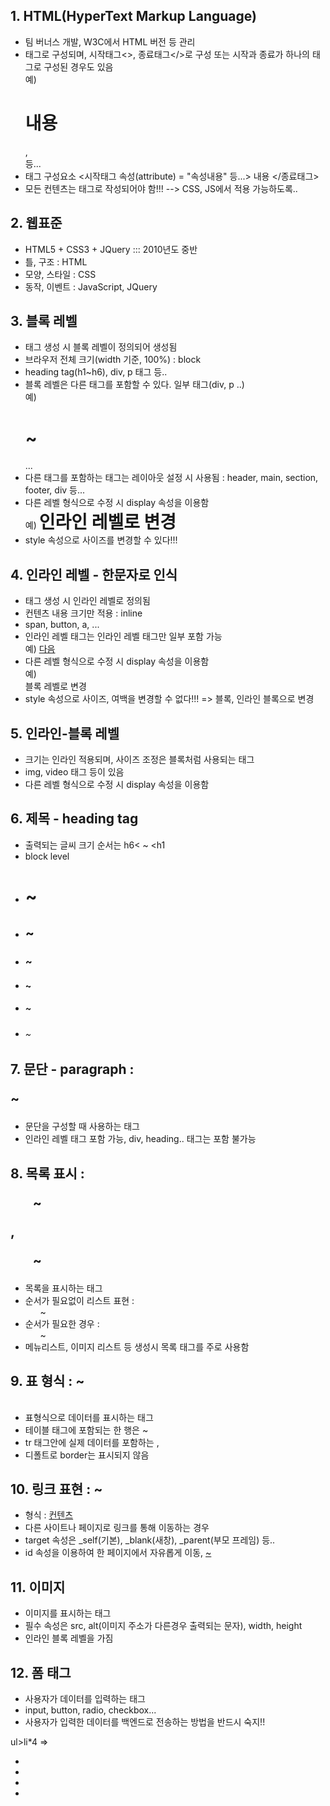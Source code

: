 ## 1. HTML(HyperText Markup Language)
 - 팀 버너스 개발, W3C에서 HTML 버전 등 관리
 - 태그로 구성되며, 시작태그<>, 종료태그</>로 구성
  또는 시작과 종료가 하나의 태그로 구성된 경우도 있음 <br>
  예) <h1>내용</h1>, <br/> 등...
- 태그 구성요소
  <시작태그 속성(attribute) = "속성내용" 등...> 내용 </종료태그>
- 모든 컨텐츠는 태그로 작성되어야 함!!! --> CSS, JS에서 적용 가능하도록..

## 2. 웹표준
- HTML5 + CSS3 + JQuery ::: 2010년도 중반
- 틀, 구조 : HTML
- 모양, 스타일 : CSS
- 동작, 이벤트 : JavaScript, JQuery

## 3. 블록 레벨
- 태그 생성 시 블록 레벨이 정의되어 생성됨
- 브라우저 전체 크기(width 기준, 100%) : block
- heading tag(h1~h6), div, p 태그 등..
- 블록 레벨은 다른 태그를 포함할 수 있다. 일부 태그(div, p ..) <br>
  예) <div>
        <h1>~</h1>
        ...
      </div>
- 다른 태그를 포함하는 태그는 레이아웃 설정 시 사용됨
  : header, main, section, footer, div 등...
- 다른 레벨 형식으로 수정 시 display 속성을 이용함 <br>
  예) <h1 style="display:inline;">인라인 레벨로 변경</h1>
- style 속성으로 사이즈를 변경할 수 있다!!!

## 4. 인라인 레벨 - 한문자로 인식
- 태그 생성 시 인라인 레벨로 정의됨
- 컨텐츠 내용 크기만 적용 : inline
- span, button, a, ...
- 인라인 레벨 태그는 인라인 레벨 태그만 일부 포함 가능 <br>
  예) <span> <a href="">다음</a> </span>
- 다른 레벨 형식으로 수정 시 display 속성을 이용함 <br>
  예) <span style="display:block;">블록 레벨로 변경</span>
- style 속성으로 사이즈, 여백을 변경할 수 없다!!! => 블록, 인라인 블록으로 변경

## 5. 인라인-블록 레벨
- 크기는 인라인 적용되며, 사이즈 조정은 블록처럼 사용되는 태그
- img, video 태그 등이 있음
- 다른 레벨 형식으로 수정 시 display 속성을 이용함

## 6. 제목 - heading tag 
- 출력되는 글씨 크기 순서는 h6< ~ <h1
- block level
- <h1> ~ </h1>
- <h2> ~ </h2>
- <h3> ~ </h3>
- <h4> ~ </h4>
- <h5> ~ </h5>
- <h6> ~ </h6>

## 7. 문단 - paragraph : <p>~</p>
- 문단을 구성할 때 사용하는 태그
- 인라인 레벨 태그 포함 가능, div, heading.. 태그는 포함 불가능

## 8. 목록 표시 : <ul>~</ul>, <ol>~</ol>
- 목록을 표시하는 태그
- 순서가 필요없이 리스트 표현 : <ul>~</ul>
- 순서가 필요한 경우 : <ol>~</ol>
- 메뉴리스트, 이미지 리스트 등 생성시 목록 태그를 주로 사용함

## 9. 표 형식 : <table> ~ </table>
- 표형식으로 데이터를 표시하는 태그
- 테이블 태그에 포함되는 한 행은 <tr>~</tr>
- tr 태그안에 실제 데이터를 포함하는 <th>, <td>
- 디폴트로 border는 표시되지 않음

## 10. 링크 표현<Anchor> : <a> ~ </a>
- 형식 : <a href="절대/상대 경로" target="">컨텐츠</a>
- 다른 사이트나 페이지로 링크를 통해 이동하는 경우
- target 속성은 _self(기본), _blank(새창), _parent(부모 프레임) 등..
- id 속성을 이용하여 한 페이지에서 자유롭게 이동, <a href="#아이디">~</a>

## 11. 이미지
- 이미지를 표시하는 태그
- 필수 속성은 src, alt(이미지 주소가 다른경우 출력되는 문자), width, height
- 인라인 블록 레벨을 가짐

## 12. 폼 태그
- 사용자가 데이터를 입력하는 태그
- input, button, radio, checkbox...
- 사용자가 입력한 데이터를 백엔드로 전송하는 방법을 반드시 숙지!!





ul>li*4 
=>
<ul>
  <li></li>
  <li></li>
  <li></li>
  <li></li>
</ul>

